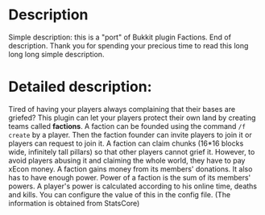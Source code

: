Description
===
Simple description: this is a "port" of Bukkit plugin Factions. End of description. Thank you for spending your precious time to read this long long long simple description.

Detailed description:
===
Tired of having your players always complaining that their bases are griefed? This plugin can let your players protect their own land by creating teams called **factions**. A faction can be founded using the command `/f create` by a player. Then the faction founder can invite players to join it or players can request to join it.
A faction can claim chunks (16*16 blocks wide, infinitely tall pillars) so that other players cannot grief it. However, to avoid players abusing it and claiming the whole world, they have to pay xEcon money. A faction gains money from its members' donations. It also has to have enough power. Power of a faction is the sum of its members' powers. A player's power is calculated according to his online time, deaths and kills. You can configure the value of this in the config file. (The information is obtained from StatsCore)
